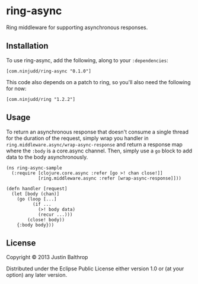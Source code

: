 # ring-async

Ring middleware for supporting asynchronous responses.

## Installation

To use ring-async, add the following, along to your `:dependencies`:

    [com.ninjudd/ring-async "0.1.0"]

This code also depends on a patch to ring, so you'll also need the following for now:

    [com.ninjudd/ring "1.2.2"]

## Usage

To return an asynchronous response that doesn't consume a single thread for the duration of the
request, simply wrap you handler in `ring.middleware.async/wrap-async-response` and return a
response map where the `:body` is a core.async channel. Then, simply use a `go` block to add data to
the body asynchronously.

    (ns ring-async-sample
      (:require [clojure.core.async :refer [go >! chan close!]]
                [ring.middleware.async :refer [wrap-async-response]]))

    (defn handler [request]
      (let [body (chan)]
        (go (loop [...]
              (if ...
                (>! body data)
                (recur ...)))
            (close! body))
        {:body body}))

## License

Copyright © 2013 Justin Balthrop

Distributed under the Eclipse Public License either version 1.0 or (at
your option) any later version.
